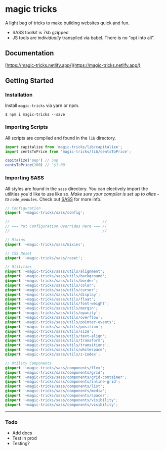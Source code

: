 # magic tricks

A light bag of tricks to make building websites quick and fun.
* SASS toolkit is 7kb gzipped
* JS tools are _individually_ transpiled via babel. There is no "opt into all".

## Documentation

[https://magic-tricks.netlify.app/](https://magic-tricks.netlify.app/)


## Getting Started

### Installation

Install `magic-tricks` via yarn or npm.


```terminal
$ npm i magic-tricks --save
```

### Importing Scripts

All scripts are compiled and found in the `lib` directory. 

```js
import capitalize from 'magic-tricks/lib/capitalize';
import centsToPrice from 'magic-tricks/lib/centsToPrice';

capitalize('sup') // Sup
centsToPrice(100) // '$1.00'
```

### Importing SASS

All styles are found in the `sass` directory. You can electively import the utilities you'd like to use like so. _Make sure your compiler is set up to alias `~` to `node_modules`_. Check out [SASS](/docs/sass) for more info.

```scss
// Configuration
@import '~magic-tricks/sass/config';

//                                          //
// === Put Configuration Overrides Here === //
//                                          //

// Mixins
@import '~magic-tricks/sass/mixins';

// CSS Reset
@import '~magic-tricks/sass/reset';

// Utilities
@import '~magic-tricks/sass/utils/alignment';
@import '~magic-tricks/sass/utils/background';
@import '~magic-tricks/sass/utils/border';
@import '~magic-tricks/sass/utils/color';
@import '~magic-tricks/sass/utils/cursor';
@import '~magic-tricks/sass/utils/display';
@import '~magic-tricks/sass/utils/float';
@import '~magic-tricks/sass/utils/font-weight';
@import '~magic-tricks/sass/utils/margin';
@import '~magic-tricks/sass/utils/opacity';
@import '~magic-tricks/sass/utils/overflow';
@import '~magic-tricks/sass/utils/pointer-events';
@import '~magic-tricks/sass/utils/position';
@import '~magic-tricks/sass/utils/size';
@import '~magic-tricks/sass/utils/text-align';
@import '~magic-tricks/sass/utils/transform';
@import '~magic-tricks/sass/utils/transitions';
@import '~magic-tricks/sass/utils/whitespace';
@import '~magic-tricks/sass/utils/z-index';

// Utility Components
@import '~magic-tricks/sass/components/flex';
@import '~magic-tricks/sass/components/grid';
@import '~magic-tricks/sass/components/grid-container';
@import '~magic-tricks/sass/components/inline-grid';
@import '~magic-tricks/sass/components/list';
@import '~magic-tricks/sass/components/media';
@import '~magic-tricks/sass/components/spacer';
@import '~magic-tricks/sass/components/visibility';
@import '~magic-tricks/sass/components/visibility';
```

----

### Todo

- Add docs
- Test in prod
- Testing?